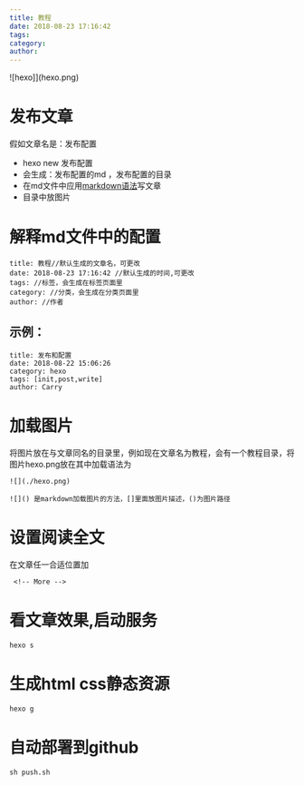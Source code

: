 ```yaml
---
title: 教程
date: 2018-08-23 17:16:42
tags:
category:
author:
---
```

![hexo]](hexo.png)

<!-- More -->

# 发布文章
假如文章名是：发布配置
* hexo new 发布配置
* 会生成：发布配置的md ，发布配置的目录
* 在md文件中应用[markdown语法](http://www.markdown.cn/)写文章
* 目录中放图片

# 解释md文件中的配置

```
title: 教程//默认生成的文章名，可更改
date: 2018-08-23 17:16:42 //默认生成的时间,可更改
tags: //标签，会生成在标签页面里
category: //分类，会生成在分类页面里
author: //作者
```
## 示例：
```
title: 发布和配置
date: 2018-08-22 15:06:26
category: hexo
tags: [init,post,write]
author: Carry

```

# 加载图片
将图片放在与文章同名的目录里，例如现在文章名为教程，会有一个教程目录，将图片hexo.png放在其中加载语法为

```
![](./hexo.png)

![]() 是markdown加载图片的方法，[]里面放图片描述，()为图片路径
```

# 设置阅读全文

在文章任一合适位置加
```
 <!-- More -->
```
# 看文章效果,启动服务
```
hexo s
```
# 生成html css静态资源

```
hexo g
```

# 自动部署到github

```
sh push.sh
```